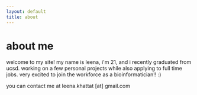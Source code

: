 ```yaml
---
layout: default
title: about
---
```


# about me

welcome to my site! my name is leena, i'm 21, and i recently graduated from ucsd. working on a few personal projects while also applying to full time jobs. very excited to join the workforce as a bioinformatician!! :)

you can contact me at leena.khattat [at] gmail.com



